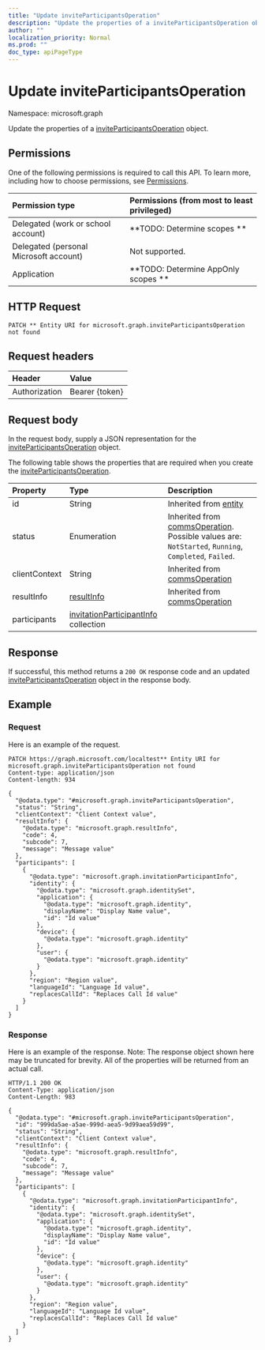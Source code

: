 ```yaml
---
title: "Update inviteParticipantsOperation"
description: "Update the properties of a inviteParticipantsOperation object."
author: ""
localization_priority: Normal
ms.prod: ""
doc_type: apiPageType
---
```


# Update inviteParticipantsOperation

Namespace: microsoft.graph

Update the properties of a [inviteParticipantsOperation](../resources/inviteparticipantsoperation.md) object.

## Permissions
One of the following permissions is required to call this API. To learn more, including how to choose permissions, see [Permissions](/concepts/permissions-reference.md).

|Permission type|Permissions (from most to least privileged)|
|:---|:---|
|Delegated (work or school account)|**TODO: Determine scopes **|
|Delegated (personal Microsoft account)|Not supported.|
|Application|**TODO: Determine AppOnly scopes **|

## HTTP Request
<!-- {
  "blockType": "ignored"
}
-->
``` http
PATCH ** Entity URI for microsoft.graph.inviteParticipantsOperation not found
```

## Request headers
|Header|Value|
|:---|:---|
|Authorization|Bearer {token}|

## Request body
In the request body, supply a JSON representation for the [inviteParticipantsOperation](../resources/inviteparticipantsoperation.md) object.

The following table shows the properties that are required when you create the [inviteParticipantsOperation](../resources/inviteparticipantsoperation.md).

|Property|Type|Description|
|:---|:---|:---|
|id|String| Inherited from [entity](../resources/entity.md)|
|status|Enumeration| Inherited from [commsOperation](../resources/commsoperation.md). Possible values are: `NotStarted`, `Running`, `Completed`, `Failed`.|
|clientContext|String| Inherited from [commsOperation](../resources/commsoperation.md)|
|resultInfo|[resultInfo](../resources/resultinfo.md)| Inherited from [commsOperation](../resources/commsoperation.md)|
|participants|[invitationParticipantInfo](../resources/invitationparticipantinfo.md) collection||



## Response
If successful, this method returns a `200 OK` response code and an updated [inviteParticipantsOperation](../resources/inviteparticipantsoperation.md) object in the response body.

## Example

### Request
Here is an example of the request.
<!-- {
  "blockType": "request",
  "name": "update_inviteparticipantsoperation"
}
-->
``` http
PATCH https://graph.microsoft.com/localtest** Entity URI for microsoft.graph.inviteParticipantsOperation not found
Content-type: application/json
Content-length: 934

{
  "@odata.type": "#microsoft.graph.inviteParticipantsOperation",
  "status": "String",
  "clientContext": "Client Context value",
  "resultInfo": {
    "@odata.type": "microsoft.graph.resultInfo",
    "code": 4,
    "subcode": 7,
    "message": "Message value"
  },
  "participants": [
    {
      "@odata.type": "microsoft.graph.invitationParticipantInfo",
      "identity": {
        "@odata.type": "microsoft.graph.identitySet",
        "application": {
          "@odata.type": "microsoft.graph.identity",
          "displayName": "Display Name value",
          "id": "Id value"
        },
        "device": {
          "@odata.type": "microsoft.graph.identity"
        },
        "user": {
          "@odata.type": "microsoft.graph.identity"
        }
      },
      "region": "Region value",
      "languageId": "Language Id value",
      "replacesCallId": "Replaces Call Id value"
    }
  ]
}
```

### Response
Here is an example of the response. Note: The response object shown here may be truncated for brevity. All of the properties will be returned from an actual call.
<!-- {
  "blockType": "response",
  "truncated": true
}
-->
``` http
HTTP/1.1 200 OK
Content-Type: application/json
Content-Length: 983

{
  "@odata.type": "#microsoft.graph.inviteParticipantsOperation",
  "id": "999da5ae-a5ae-999d-aea5-9d99aea59d99",
  "status": "String",
  "clientContext": "Client Context value",
  "resultInfo": {
    "@odata.type": "microsoft.graph.resultInfo",
    "code": 4,
    "subcode": 7,
    "message": "Message value"
  },
  "participants": [
    {
      "@odata.type": "microsoft.graph.invitationParticipantInfo",
      "identity": {
        "@odata.type": "microsoft.graph.identitySet",
        "application": {
          "@odata.type": "microsoft.graph.identity",
          "displayName": "Display Name value",
          "id": "Id value"
        },
        "device": {
          "@odata.type": "microsoft.graph.identity"
        },
        "user": {
          "@odata.type": "microsoft.graph.identity"
        }
      },
      "region": "Region value",
      "languageId": "Language Id value",
      "replacesCallId": "Replaces Call Id value"
    }
  ]
}
```


